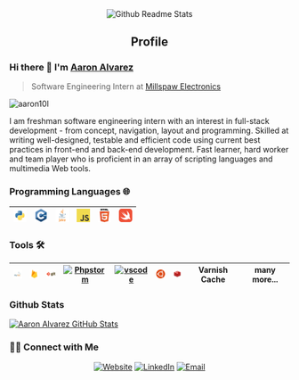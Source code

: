 <p align="center">
 <img width="100px" src="https://res.cloudinary.com/anuraghazra/image/upload/v1594908242/logo_ccswme.svg" align="center" alt="Github Readme Stats" />
 <h2 align="center">Profile</h2>
</p>

### Hi there 👋 I'm [Aaron Alvarez](https://aaronalvarez.neocities.com)
> Software Engineering Intern at [Millspaw Electronics](https://millspawelectronics.com)


<img src="https://img.shields.io/badge/profile%20views-1%2C205-blue" alt="aaron10l" />

<div>
 <p>
I am freshman software engineering intern with an interest in full-stack development - from concept, navigation, layout and programming. Skilled at writing well-designed, testable and efficient code using current best practices in front-end and back-end development. Fast learner, hard worker and team player who is proficient in an array of scripting languages and multimedia Web tools.
</p>
</div>

### Programming Languages 🌐

| [<img src="https://raw.githubusercontent.com/github/explore/80688e429a7d4ef2fca1e82350fe8e3517d3494d/topics/python/python.png" alt="python" width="24">](https://laravel.com/) | [<img src="https://raw.githubusercontent.com/github/explore/80688e429a7d4ef2fca1e82350fe8e3517d3494d/topics/cpp/cpp.png" alt="cpp" width="24">](https://php.net/)  | [<img src="https://raw.githubusercontent.com/github/explore/80688e429a7d4ef2fca1e82350fe8e3517d3494d/topics/java/java.png" alt="java" width="24">](https://vuejs.org/)  |  [<img src="https://raw.githubusercontent.com/github/explore/80688e429a7d4ef2fca1e82350fe8e3517d3494d/topics/javascript/javascript.png" alt="js" width="24">](https://getbootstrap.com/) |  [<img src="https://raw.githubusercontent.com/github/explore/80688e429a7d4ef2fca1e82350fe8e3517d3494d/topics/html/html.png" alt="html" width="24">](https://jquery.com/) | [<img src="https://raw.githubusercontent.com/github/explore/80688e429a7d4ef2fca1e82350fe8e3517d3494d/topics/swift/swift.png" alt="swift" width="24">](https://jquery.com/)
|---|---|---|---|---|---|
 
 
### Tools 🛠️

| [<img src="https://raw.githubusercontent.com/github/explore/80688e429a7d4ef2fca1e82350fe8e3517d3494d/topics/mysql/mysql.png" alt="mysql" width="24">](https://www.mysql.com/) |  [<img src="https://raw.githubusercontent.com/github/explore/80688e429a7d4ef2fca1e82350fe8e3517d3494d/topics/firebase/firebase.png" alt="firebase" width="24">](https://firebase.google.com/) | [<img src="https://raw.githubusercontent.com/github/explore/80688e429a7d4ef2fca1e82350fe8e3517d3494d/topics/git/git.png" alt="Git" width="24">](https://git-scm.com/) |  [<img src="https://logonoid.com/images/phpstorm-logo.png" alt="Phpstorm" width="24">](https://www.jetbrains.com/phpstorm/) | [<img src="https://upload.wikimedia.org/wikipedia/commons/thumb/2/2d/Visual_Studio_Code_1.18_icon.svg/1200px-Visual_Studio_Code_1.18_icon.svg.png" alt="vscode" width="24">](https://code.visualstudio.com/) | [<img src="https://raw.githubusercontent.com/github/explore/80688e429a7d4ef2fca1e82350fe8e3517d3494d/topics/ubuntu/ubuntu.png" alt="Ubuntu" width="24">](https://ubuntu.com/)  |  [<img src="https://raw.githubusercontent.com/github/explore/80688e429a7d4ef2fca1e82350fe8e3517d3494d/topics/redis/redis.png" alt="Redis" width="24">](https://redis.io/) | Varnish Cache | many more...
|---|---|---|---|---|---|---|---|---|

### Github Stats

[![Aaron Alvarez GitHub Stats](https://github-readme-stats.vercel.app/api?username=aaron10l&show_icons=true&count_private=true)](https://github.com/aaron10l)

<!--### Github Repos

###[![ReadMe Card](https://github-readme-stats.vercel.app/api/pin/?username=aaron10l&repo=PackageTemplate&show_owner=true)](https://github.com/aaron10l/PackageTemplate)
[![ReadMe Card](https://github-readme-stats.vercel.app/api/pin/?username=aaron10l&repo=Foods-Ecommerce&show_owner=true)](https://github.com/aaron10l/Foods-Ecommerce)-->

<h3> 🤝🏻 Connect with Me </h3>

<p align="center">
<a href="https://aaronalvarez.neocities.org" target="_blank"><img alt="Website" src="https://img.shields.io/badge/Website-aaronalvarez.neocities.com-blue?style=plastic&logo=google-chrome"></a>
<a href="https://www.linkedin.com/in/aaronalvarez513/" target="_blank"><img alt="LinkedIn" src="https://img.shields.io/badge/LinkedIn-%40aaronalvarez513-blue?style=flat&logo=linkedin"></a>
<a href="mailto:aaronalvarez7394@gmail.com"><img alt="Email" src="https://img.shields.io/badge/Email-aaronalvarez7394%40gmail.com-blue?style=flat&logo=gmail"></a>
</p>
